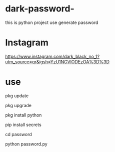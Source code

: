 # dark-password-
this is python project use generate password 
# Instagram
https://www.instagram.com/dark_black_no_1?utm_source=qr&igsh=YzU1NGVlODEzOA%3D%3D
# use

pkg update

pkg upgrade

pkg install python

pip install secrets

cd password 

python password.py
